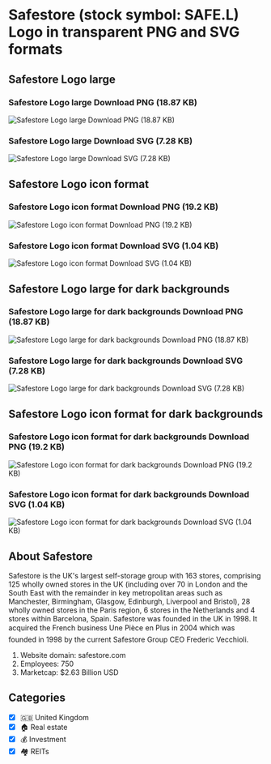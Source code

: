 # Safestore (stock symbol: SAFE.L) Logo in transparent PNG and SVG formats

## Safestore Logo large

### Safestore Logo large Download PNG (18.87 KB)

![Safestore Logo large Download PNG (18.87 KB)](/img/orig/SAFE.L_BIG-b846a8b2.png)

### Safestore Logo large Download SVG (7.28 KB)

![Safestore Logo large Download SVG (7.28 KB)](/img/orig/SAFE.L_BIG-24cc3906.svg)

## Safestore Logo icon format

### Safestore Logo icon format Download PNG (19.2 KB)

![Safestore Logo icon format Download PNG (19.2 KB)](/img/orig/SAFE.L-08547e5c.png)

### Safestore Logo icon format Download SVG (1.04 KB)

![Safestore Logo icon format Download SVG (1.04 KB)](/img/orig/SAFE.L-b6ef27c7.svg)

## Safestore Logo large for dark backgrounds

### Safestore Logo large for dark backgrounds Download PNG (18.87 KB)

![Safestore Logo large for dark backgrounds Download PNG (18.87 KB)](/img/orig/SAFE.L_BIG.D-ad33320e.png)

### Safestore Logo large for dark backgrounds Download SVG (7.28 KB)

![Safestore Logo large for dark backgrounds Download SVG (7.28 KB)](/img/orig/SAFE.L_BIG.D-7b3ae514.svg)

## Safestore Logo icon format for dark backgrounds

### Safestore Logo icon format for dark backgrounds Download PNG (19.2 KB)

![Safestore Logo icon format for dark backgrounds Download PNG (19.2 KB)](/img/orig/SAFE.L.D-3f02787c.png)

### Safestore Logo icon format for dark backgrounds Download SVG (1.04 KB)

![Safestore Logo icon format for dark backgrounds Download SVG (1.04 KB)](/img/orig/SAFE.L.D-e8d67d6d.svg)

## About Safestore

Safestore is the UK's largest self-storage group with 163 stores, comprising 125 wholly owned stores in the UK (including over 70 in London and the South East with the remainder in key metropolitan areas such as Manchester, Birmingham, Glasgow, Edinburgh, Liverpool and Bristol), 28 wholly owned stores in the Paris region, 6 stores in the Netherlands and 4 stores within Barcelona, Spain. Safestore was founded in the UK in 1998. It acquired the French business Une Pièce en Plus in 2004 which was founded in 1998 by the current Safestore Group CEO Frederic Vecchioli.

1. Website domain: safestore.com
2. Employees: 750
3. Marketcap: $2.63 Billion USD


## Categories
- [x] 🇬🇧 United Kingdom
- [x] 🏠 Real estate
- [x] 💰 Investment
- [x] 🏘️ REITs
